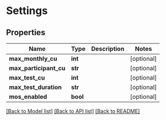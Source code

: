 # Settings

## Properties
Name | Type | Description | Notes
------------ | ------------- | ------------- | -------------
**max_monthly_cu** | **int** |  | [optional] 
**max_participant_cu** | **str** |  | [optional] 
**max_test_cu** | **int** |  | [optional] 
**max_test_duration** | **str** |  | [optional] 
**mos_enabled** | **bool** |  | [optional] 

[[Back to Model list]](../README.md#documentation-for-models) [[Back to API list]](../README.md#documentation-for-api-endpoints) [[Back to README]](../README.md)

